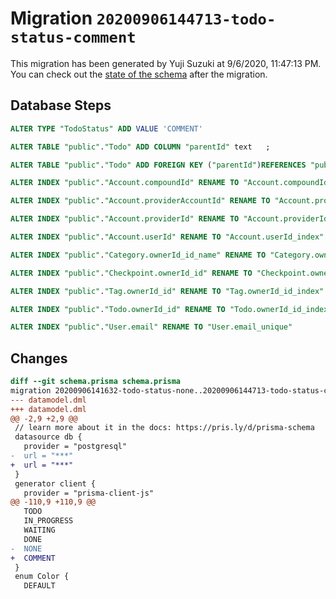 # Migration `20200906144713-todo-status-comment`

This migration has been generated by Yuji Suzuki at 9/6/2020, 11:47:13 PM.
You can check out the [state of the schema](./schema.prisma) after the migration.

## Database Steps

```sql
ALTER TYPE "TodoStatus" ADD VALUE 'COMMENT'

ALTER TABLE "public"."Todo" ADD COLUMN "parentId" text   ;

ALTER TABLE "public"."Todo" ADD FOREIGN KEY ("parentId")REFERENCES "public"."Todo"("id") ON DELETE SET NULL ON UPDATE CASCADE

ALTER INDEX "public"."Account.compoundId" RENAME TO "Account.compoundId_unique"

ALTER INDEX "public"."Account.providerAccountId" RENAME TO "Account.providerAccountId_index"

ALTER INDEX "public"."Account.providerId" RENAME TO "Account.providerId_index"

ALTER INDEX "public"."Account.userId" RENAME TO "Account.userId_index"

ALTER INDEX "public"."Category.ownerId_id_name" RENAME TO "Category.ownerId_id_name_index"

ALTER INDEX "public"."Checkpoint.ownerId_id" RENAME TO "Checkpoint.ownerId_id_index"

ALTER INDEX "public"."Tag.ownerId_id" RENAME TO "Tag.ownerId_id_index"

ALTER INDEX "public"."Todo.ownerId_id" RENAME TO "Todo.ownerId_id_index"

ALTER INDEX "public"."User.email" RENAME TO "User.email_unique"
```

## Changes

```diff
diff --git schema.prisma schema.prisma
migration 20200906141632-todo-status-none..20200906144713-todo-status-comment
--- datamodel.dml
+++ datamodel.dml
@@ -2,9 +2,9 @@
 // learn more about it in the docs: https://pris.ly/d/prisma-schema
 datasource db {
   provider = "postgresql"
-  url = "***"
+  url = "***"
 }
 generator client {
   provider = "prisma-client-js"
@@ -110,9 +110,9 @@
   TODO
   IN_PROGRESS
   WAITING
   DONE
-  NONE
+  COMMENT
 }
 enum Color {
   DEFAULT
```


